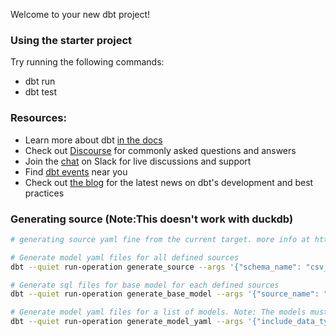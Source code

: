 Welcome to your new dbt project!

### Using the starter project

Try running the following commands:
- dbt run
- dbt test


### Resources:
- Learn more about dbt [in the docs](https://docs.getdbt.com/docs/introduction)
- Check out [Discourse](https://discourse.getdbt.com/) for commonly asked questions and answers
- Join the [chat](https://community.getdbt.com/) on Slack for live discussions and support
- Find [dbt events](https://events.getdbt.com) near you
- Check out [the blog](https://blog.getdbt.com/) for the latest news on dbt's development and best practices


### Generating source (Note:This doesn't work with duckdb)
```bash
# generating source yaml fine from the current target. more info at https://hub.getdbt.com/dbt-labs/codegen/latest/

# Generate model yaml files for all defined sources
dbt --quiet run-operation generate_source --args '{"schema_name": "csv_input", "generate_columns": true, "include_descriptions": true}' > `your_source_file_name.yml`

# Generate sql files for base model for each defined sources
dbt --quiet run-operation generate_base_model --args '{"source_name": "csv_input", "table_name": "order_items"}' > order_items.sql

# Generate model yaml files for a list of models. Note: The models must have been materialised for this command to work.
dbt --quiet run-operation generate_model_yaml --args '{"include_data_types":true, "upstream_descriptions":true, "model_names": ["snapshot_customer","snapshot_products", "snapshot_sellers"]}' > `your_source_file_name.yml`
```
